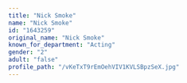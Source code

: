 ```yaml
---
title: "Nick Smoke"
name: "Nick Smoke"
id: "1643259"
original_name: "Nick Smoke"
known_for_department: "Acting"
gender: "2"
adult: "false"
profile_path: "/vKeTxT9rEmOehVIV1KVLSBpzSeX.jpg"
---
```

